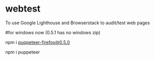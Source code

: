 # webtest
To use Google Lighthouse and Browserstack to audit/test web pages

#for windows now (0.5.1 has no windows zip)

npm i puppeteer-firefox@0.5.0

npm i puppeteer
